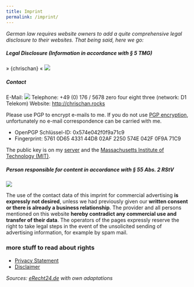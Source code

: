 ```yaml
---
title: Imprint
permalink: /imprint/
---
```


*German law requires website owners to add a quite comprehensive legal disclosure to their websites. That being said, here we go:*
 
##### Legal Disclosure (Information in accordance with § 5 TMG)

» {chrischan} « 
![](https://cdn.netbuk.dk/sites/impressum/adresse.png)

##### Contact

E-Mail: ![](https://cdn.netbuk.dk/pgp/emailadresse.gif)
Telephone: +49 (0) 176 / 5678 zero four eight three (network: D1 Telekom)
Website: http://chrischan.rocks

Please use PGP to encrypt e-mails to me. If you do not use [PGP encryption](https://www.datenschutzzentrum.de/selbstdatenschutz/internet/pgp/wasdas.htm), unfortunately no e-mail correspondence can be carried with me.

- OpenPGP Schlüssel-ID: 0x574e042f0f9a71c9
- Fingerprint: 5761 0D65 4331 44D8 02AF 2250 574E 042F 0F9A 71C9

The public key is on my [server](http://cdn.netbuk.dk/pgp/openkey_email.asc) and the [Massachusetts Institute of Technology (MIT)](https://pgp.mit.edu/pks/lookup?op=get&search=0x574E042F0F9A71C9).

##### Person responsible for content in accordance with § 55 Abs. 2 RStV

![](https://cdn.netbuk.dk/sites/impressum/adresse.png)


The use of the contact data of this imprint for commercial advertising **is expressly not desired**, unless we had previously given our **written consent or there is already a business relationship**. The provider and all persons mentioned on this website **hereby contradict any commercial use and transfer of their data**. The operators of the pages expressly reserve the right to take legal steps in the event of the unsolicited sending of advertising information, for example by spam mail.

### more stuff to read about rights

- [Privacy Statement](/privacy)
- [Disclaimer](/disclaimer)


*Sources: [eRecht24.de](https://www.e-recht24.de/) with own adaptations*